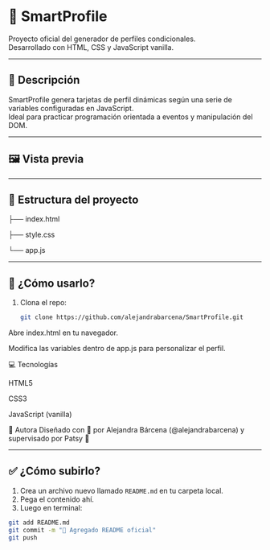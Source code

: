 # 🧠 SmartProfile

Proyecto oficial del generador de perfiles condicionales.  
Desarrollado con HTML, CSS y JavaScript vanilla.

---

## 🌟 Descripción

SmartProfile genera tarjetas de perfil dinámicas según una serie de variables configuradas en JavaScript.  
Ideal para practicar programación orientada a eventos y manipulación del DOM.

---

## 🖼️ Vista previa


---

## 📁 Estructura del proyecto

├── index.html

├── style.css

└── app.js


---


## 🚀 ¿Cómo usarlo?

1. Clona el repo:
   ```bash
   git clone https://github.com/alejandrabarcena/SmartProfile.git
   
Abre index.html en tu navegador.

Modifica las variables dentro de app.js para personalizar el perfil.

💻 Tecnologías

HTML5

CSS3

JavaScript (vanilla)

🎨 Autora
Diseñado con 💜 por Alejandra Bárcena (@alejandrabarcena) y supervisado por Patsy 🐾

---

## ✅ ¿Cómo subirlo?

1. Crea un archivo nuevo llamado `README.md` en tu carpeta local.
2. Pega el contenido ahí.
3. Luego en terminal:

```bash
git add README.md
git commit -m "📝 Agregado README oficial"
git push

